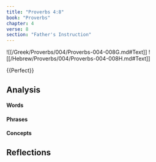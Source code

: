```yaml
---
title: "Proverbs 4:8"
book: "Proverbs"
chapter: 4
verse: 8
section: "Father's Instruction"
---
```

![[/Greek/Proverbs/004/Proverbs-004-008G.md#Text]]
![[/Hebrew/Proverbs/004/Proverbs-004-008H.md#Text]]

{{Perfect}}

## Analysis

#### Words

#### Phrases

#### Concepts

## Reflections
